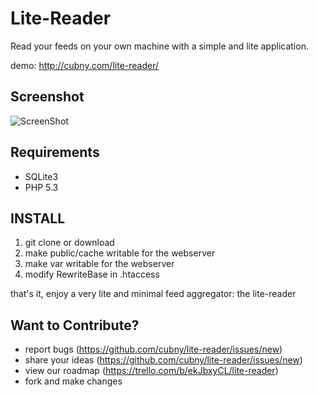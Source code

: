 Lite-Reader
===========
Read your feeds on your own machine with a simple and lite application.

demo: http://cubny.com/lite-reader/

Screenshot
----------
![ScreenShot](https://raw.github.com/cubny/lite-reader/master/public/images/screenshot.png)

Requirements
---------------
- SQLite3
- PHP 5.3

INSTALL
--------
1. git clone or download
3. make public/cache writable for the webserver
4. make var writable for the webserver
4. modify RewriteBase in .htaccess 

that's it, enjoy a very lite and minimal feed aggregator: the lite-reader


Want to Contribute?
-------------------
- report bugs (https://github.com/cubny/lite-reader/issues/new)
- share your ideas (https://github.com/cubny/lite-reader/issues/new)
- view our roadmap (https://trello.com/b/ekJbxyCL/lite-reader)
- fork and make changes
